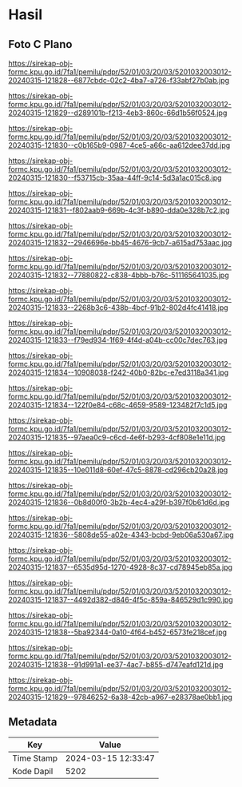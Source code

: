# Hasil

## Foto C Plano

https://sirekap-obj-formc.kpu.go.id/7fa1/pemilu/pdpr/52/01/03/20/03/5201032003012-20240315-121828--6877cbdc-02c2-4ba7-a726-f33abf27b0ab.jpg

https://sirekap-obj-formc.kpu.go.id/7fa1/pemilu/pdpr/52/01/03/20/03/5201032003012-20240315-121829--d289101b-f213-4eb3-860c-66d1b56f0524.jpg

https://sirekap-obj-formc.kpu.go.id/7fa1/pemilu/pdpr/52/01/03/20/03/5201032003012-20240315-121830--c0b165b9-0987-4ce5-a66c-aa612dee37dd.jpg

https://sirekap-obj-formc.kpu.go.id/7fa1/pemilu/pdpr/52/01/03/20/03/5201032003012-20240315-121830--f53715cb-35aa-44ff-9c14-5d3a1ac015c8.jpg

https://sirekap-obj-formc.kpu.go.id/7fa1/pemilu/pdpr/52/01/03/20/03/5201032003012-20240315-121831--f802aab9-669b-4c3f-b890-dda0e328b7c2.jpg

https://sirekap-obj-formc.kpu.go.id/7fa1/pemilu/pdpr/52/01/03/20/03/5201032003012-20240315-121832--2946696e-bb45-4676-9cb7-a615ad753aac.jpg

https://sirekap-obj-formc.kpu.go.id/7fa1/pemilu/pdpr/52/01/03/20/03/5201032003012-20240315-121832--77880822-c838-4bbb-b76c-511165641035.jpg

https://sirekap-obj-formc.kpu.go.id/7fa1/pemilu/pdpr/52/01/03/20/03/5201032003012-20240315-121833--2268b3c6-438b-4bcf-91b2-802d4fc41418.jpg

https://sirekap-obj-formc.kpu.go.id/7fa1/pemilu/pdpr/52/01/03/20/03/5201032003012-20240315-121833--f79ed934-1f69-4f4d-a04b-cc00c7dec763.jpg

https://sirekap-obj-formc.kpu.go.id/7fa1/pemilu/pdpr/52/01/03/20/03/5201032003012-20240315-121834--10908038-f242-40b0-82bc-e7ed3118a341.jpg

https://sirekap-obj-formc.kpu.go.id/7fa1/pemilu/pdpr/52/01/03/20/03/5201032003012-20240315-121834--122f0e84-c68c-4659-9589-123482f7c1d5.jpg

https://sirekap-obj-formc.kpu.go.id/7fa1/pemilu/pdpr/52/01/03/20/03/5201032003012-20240315-121835--97aea0c9-c6cd-4e6f-b293-4cf808e1e11d.jpg

https://sirekap-obj-formc.kpu.go.id/7fa1/pemilu/pdpr/52/01/03/20/03/5201032003012-20240315-121835--10e011d8-60ef-47c5-8878-cd296cb20a28.jpg

https://sirekap-obj-formc.kpu.go.id/7fa1/pemilu/pdpr/52/01/03/20/03/5201032003012-20240315-121836--0b8d00f0-3b2b-4ec4-a29f-b397f0b61d6d.jpg

https://sirekap-obj-formc.kpu.go.id/7fa1/pemilu/pdpr/52/01/03/20/03/5201032003012-20240315-121836--5808de55-a02e-4343-bcbd-9eb06a530a67.jpg

https://sirekap-obj-formc.kpu.go.id/7fa1/pemilu/pdpr/52/01/03/20/03/5201032003012-20240315-121837--6535d95d-1270-4928-8c37-cd78945eb85a.jpg

https://sirekap-obj-formc.kpu.go.id/7fa1/pemilu/pdpr/52/01/03/20/03/5201032003012-20240315-121837--4492d382-d846-4f5c-859a-846529d1c990.jpg

https://sirekap-obj-formc.kpu.go.id/7fa1/pemilu/pdpr/52/01/03/20/03/5201032003012-20240315-121838--5ba92344-0a10-4f64-b452-6573fe218cef.jpg

https://sirekap-obj-formc.kpu.go.id/7fa1/pemilu/pdpr/52/01/03/20/03/5201032003012-20240315-121838--91d991a1-ee37-4ac7-b855-d747eafd121d.jpg

https://sirekap-obj-formc.kpu.go.id/7fa1/pemilu/pdpr/52/01/03/20/03/5201032003012-20240315-121829--97846252-6a38-42cb-a967-e28378ae0bb1.jpg


## Metadata

| Key        | Value               |
| ---------- | ------------------- |
| Time Stamp | 2024-03-15 12:33:47 |
| Kode Dapil | 5202                |



